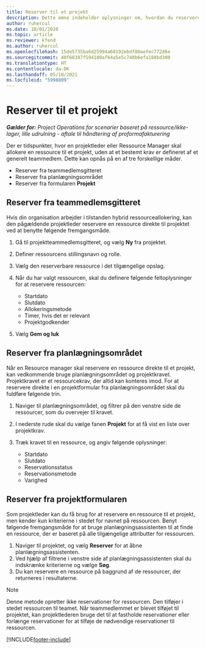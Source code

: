 ```yaml
---
title: Reserver til et projekt
description: Dette emne indeholder oplysninger om, hvordan du reserverer en ressource til et projekt.
author: ruhercul
ms.date: 10/01/2020
ms.topic: article
ms.reviewer: kfend
ms.author: ruhercul
ms.openlocfilehash: 15de5735ba6d25994a68192ebdf80aefec772d6e
ms.sourcegitcommit: 40f68387f594180af64a5e5c748b6efa188bd300
ms.translationtype: HT
ms.contentlocale: da-DK
ms.lasthandoff: 05/10/2021
ms.locfileid: "5998809"
---
```

# <a name="book-to-a-project"></a>Reserver til et projekt

_**Gælder for:** Project Operations for scenarier baseret på ressource/ikke-lager, lille udrulning - aftale til håndtering af proformafakturering_

Der er tidspunkter, hvor en projektleder eller Ressource Manager skal allokere en ressource til et projekt, uden at et bestemt krav er defineret af et generelt teammedlem. Dette kan opnås på en af tre forskellige måder.

- Reserver fra teammedlemsgitteret
- Reserver fra planlægningsområdet
- Reserver fra formularen **Projekt**

## <a name="book-from-the-team-member-grid"></a>Reserver fra teammedlemsgitteret

Hvis din organisation arbejder i tilstanden hybrid ressourceallokering, kan den pågældende projektleder reservere en ressource direkte til projektet ved at benytte følgende fremgangsmåde.

1. Gå til projektteammedlemsgitteret, og vælg **Ny** fra projektet.
2. Definer ressourcens stillingsnavn og rolle.
3. Vælg den reserverbare ressource i det tilgængelige opslag.
4. Når du har valgt ressourcen, skal du definere følgende feltoplysninger for at reservere ressourcen:

    - Startdato
    - Slutdato
    - Allokeringsmetode
    - Timer, hvis det er relevant
    - Projektgodkender

6. Vælg **Gem og luk**

## <a name="book-from-the-schedule-board"></a>Reserver fra planlægningsområdet

Når en Resource manager skal reservere en ressource direkte til et projekt, kan vedkommende bruge planlægningsområdet og projektkravet. Projektkravet er et ressourcekrav, der altid kan konteres imod. For at reservere direkte i en projektformular fra planlægningsområdet skal du fuldføre følgende trin.

1. Naviger til planlægningsområdet, og filtrer på den venstre side de ressourcer, som du overvejer til kravet.
2. I nederste rude skal du vælge fanen **Projekt** for at få vist en liste over projektkrav.
3. Træk kravet til en ressource, og angiv følgende oplysninger:

    - Startdato
    - Slutdato
    - Reservationsstatus
    - Reservationsmetode
    - Varighed

## <a name="book-from-the-project-form"></a>Reserver fra projektformularen

Som projektleder kan du få brug for at reservere en ressource til et projekt, men kender kun kriterierne i stedet for navnet på ressourcen. Benyt følgende fremgangsmåde for at bruge planlægningsassistenten til at finde en ressource, der er baseret på alle tilgængelige attributter for ressourcen. 

1. Naviger til projektet, og vælg **Reserver** for at åbne planlægningsassistenten.
2. Ved hjælp af filtrene i venstre side af planlægningsassistenten skal du indskrænke kriterierne og vælge **Søg**.
3. Du kan reservere en ressource på baggrund af de ressourcer, der returneres i resultaterne.

> [!NOTE]
> Denne metode opretter ikke reservationer for ressourcen. Den tilføjer i stedet ressourcen til teamet. Når teammedlemmet er blevet tilføjet til projektet, kan projektlederen bruge det til at fastholde reservationer eller forlænge reservationer for at tilføje de nødvendige reservationer til ressourcen.


[!INCLUDE[footer-include](../includes/footer-banner.md)]